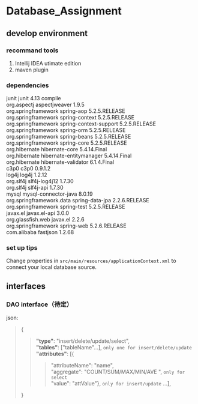 # Database_Assignment
## develop environment
### recommand tools
1. Intellij IDEA utimate edition<br>
2. maven plugin<br>
### dependencies
<dependencies>
        <dependency>
            <groupId>junit</groupId>
            <artifactId>junit</artifactId>
            <version>4.13</version>
            <scope>compile</scope>
        </dependency><br>
        <!--spring beg-->
        <dependency>
            <groupId>org.aspectj</groupId>
            <artifactId>aspectjweaver</artifactId>
            <version>1.9.5</version>
        </dependency><br>
        <dependency>
            <groupId>org.springframework</groupId>
            <artifactId>spring-aop</artifactId>
            <version>5.2.5.RELEASE</version>
        </dependency><br>
        <dependency>
            <groupId>org.springframework</groupId>
            <artifactId>spring-context</artifactId>
            <version>5.2.5.RELEASE</version>
        </dependency><br>
        <dependency>
            <groupId>org.springframework</groupId>
            <artifactId>spring-context-support</artifactId>
            <version>5.2.5.RELEASE</version>
        </dependency><br>
        <dependency>
            <groupId>org.springframework</groupId>
            <artifactId>spring-orm</artifactId>
            <version>5.2.5.RELEASE</version>
        </dependency><br>
        <dependency>
            <groupId>org.springframework</groupId>
            <artifactId>spring-beans</artifactId>
            <version>5.2.5.RELEASE</version>
        </dependency><br>
        <dependency>
            <groupId>org.springframework</groupId>
            <artifactId>spring-core</artifactId>
            <version>5.2.5.RELEASE</version>
        </dependency><br>
        <!--hibernate-->
        <dependency>
            <groupId>org.hibernate</groupId>
            <artifactId>hibernate-core</artifactId>
            <version>5.4.14.Final</version>
        </dependency><br>
        <dependency>
            <groupId>org.hibernate</groupId>
            <artifactId>hibernate-entitymanager</artifactId>
            <version>5.4.14.Final</version>
        </dependency><br>
        <dependency>
            <groupId>org.hibernate</groupId>
            <artifactId>hibernate-validator</artifactId>
            <version>6.1.4.Final</version>
        </dependency><br>
        <!--c3p0-->
        <dependency>
            <groupId>c3p0</groupId>
            <artifactId>c3p0</artifactId>
            <version>0.9.1.2</version>
        </dependency><br>
        <!--log-->
        <dependency>
            <groupId>log4j</groupId>
            <artifactId>log4j</artifactId>
            <version>1.2.12</version>
        </dependency><br>
        <dependency>
            <groupId>org.slf4j</groupId>
            <artifactId>slf4j-log4j12</artifactId>
            <version>1.7.30</version>
        </dependency><br>
        <dependency>
            <groupId>org.slf4j</groupId>
            <artifactId>slf4j-api</artifactId>
            <version>1.7.30</version>
        </dependency><br>
        <!--mysql-->
        <dependency>
            <groupId>mysql</groupId>
            <artifactId>mysql-connector-java</artifactId>
            <version>8.0.19</version>
        </dependency><br>
        <!--spring data jpa-->
        <dependency>
            <groupId>org.springframework.data</groupId>
            <artifactId>spring-data-jpa</artifactId>
            <version>2.2.6.RELEASE</version>
        </dependency><br>
        <dependency>
            <groupId>org.springframework</groupId>
            <artifactId>spring-test</artifactId>
            <version>5.2.5.RELEASE</version>
        </dependency><br>
        <!--el beg-->
        <dependency>
            <groupId>javax.el</groupId>
            <artifactId>javax.el-api</artifactId>
            <version>3.0.0</version>
        </dependency><br>
        <dependency>
            <groupId>org.glassfish.web</groupId>
            <artifactId>javax.el</artifactId>
            <version>2.2.6</version>
        </dependency><br>
        <dependency>
            <groupId>org.springframework</groupId>
            <artifactId>spring-web</artifactId>
            <version>5.2.6.RELEASE</version>
        </dependency><br>
        <dependency>
            <groupId>com.alibaba</groupId>
            <artifactId>fastjson</artifactId>
            <version>1.2.68</version>
        </dependency>
</dependencies>

### set up tips
Change properties in `src/main/resources/applicationContext.xml` to connect your local
database source.

## interfaces
### DAO interface（待定）
json:<br>
> {<br>
>> **"type"**: "insert/delete/update/select",<br>
> **"tables"**: \["tableName"...], `only one for insert/delete/update`<br>
> **"attributes"**: \[{<br>
>>> "attributeName": "name",<br>
> "aggregate": "COUNT/SUM/MAX/MIN/AVE   ", `only for select`<br>
> "value": "attValue"}, `only for insert/update` ...],<br>
>
>
>
>}
